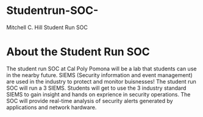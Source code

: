 # Studentrun-SOC-
Mitchell C. Hill Student Run SOC 

# About the Student Run SOC

The student run SOC at Cal Poly Pomona will be a lab that students can use in the nearby future. SIEMS (Security information and event management) are used in the industry to protect and monitor buisnesses! The student run SOC will run a 3 SIEMS. Students will get to use the 3 industry standard SIEMS to gain insight and hands on exprience in security operations. The SOC will provide real-time analysis of security alerts generated by applications and network hardware.
